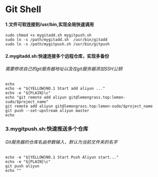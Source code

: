 # Git Shell

#### 1.文件可软连接到/usr/bin,实现全局快速调用
```shell
sudo chmod +x mygitadd.sh mygitpush.sh
sudo ln -s /path/mygitadd.sh  /usr/bin/gitadd
sudo ln -s /path/mygitpush.sh /usr/bin/gitpush
```

#### 2.mygitadd.sh:快速连接多个远程仓库，实现多备份
###### 需要修改自己的git服务器地址以及在git服务器添加SSH公钥
```shell
echo 
echo -e "${YELLOW}NO.1 Start add aliyun ..."
echo -e "${PLAIN}\c"
echo "git remote add aliyun git@lemongrass.top:lemon-sudo/$project_name"
git remote add aliyun git@lemongrass.top:lemon-sudo/$project_name
git push --set-upstream aliyun master
echo
```
### 3.mygitpush.sh:快速推送多个仓库
###### Git服务器的仓库名由参数输入，默认为当前文件夹的名字
```shell
echo -e "${YELLOW}NO.1 Start Push Aliyun start..."
echo -e "${PLAIN}\c"
git push aliyun
echo ""
```